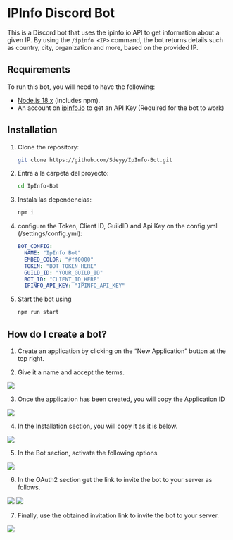 # IPInfo Discord Bot

This is a Discord bot that uses the ipinfo.io API to get information about a given IP. By using the `/ipinfo <IP>` command, the bot returns details such as country, city, organization and more, based on the provided IP.

## Requirements

To run this bot, you will need to have the following:

- [Node.js 18.x](https://nodejs.org/es/download) (includes npm).
- An account on [ipinfo.io](https://ipinfo.io/signup) to get an API Key (Required for the bot to work)

## Installation

1. Clone the repository:
   ```bash
   git clone https://github.com/Sdeyy/IpInfo-Bot.git

2. Entra a la carpeta del proyecto:
    ```bash
    cd IpInfo-Bot

3. Instala las dependencias:
    ```bash
    npm i

4. configure the Token, Client ID, GuildID and Api Key on the config.yml (/settings/config.yml):
    ```yml
    BOT_CONFIG:
      NAME: "IpInfo Bot"
      EMBED_COLOR: "#ff0000"
      TOKEN: "BOT_TOKEN_HERE"
      GUILD_ID: "YOUR_GUILD_ID"
      BOT_ID: "CLIENT_ID_HERE"
      IPINFO_API_KEY: "IPINFO_API_KEY"

5. Start the bot using
    ```bash
    npm run start

## How do I create a bot?

1. Create an application by clicking on the “New Application” button at the top right.

2. Give it a name and accept the terms.
<img src="https://r2.e-z.host/6781c1a2-567e-436c-a13b-8a6eb85b574b/3e2l61jo.png">

3. Once the application has been created, you will copy the Application ID
<img src="https://r2.e-z.host/6781c1a2-567e-436c-a13b-8a6eb85b574b/xffu9quh.png">

4. In the Installation section, you will copy it as it is below.
<img src="https://r2.e-z.host/6781c1a2-567e-436c-a13b-8a6eb85b574b/bmvdzl9x.png">

5. In the Bot section, activate the following options
<img src="https://r2.e-z.host/6781c1a2-567e-436c-a13b-8a6eb85b574b/yi67elyn.png">

6. In the OAuth2 section get the link to invite the bot to your server as follows.
<img src="https://r2.e-z.host/6781c1a2-567e-436c-a13b-8a6eb85b574b/ql091fua.png">
<img src="https://r2.e-z.host/6781c1a2-567e-436c-a13b-8a6eb85b574b/yztmmaqi.png">

7. Finally, use the obtained invitation link to invite the bot to your server.
<img src="https://r2.e-z.host/6781c1a2-567e-436c-a13b-8a6eb85b574b/ajz0vpfw.png">